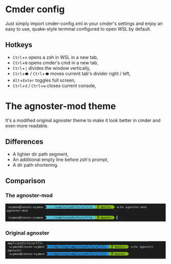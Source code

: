 # Cmder config
Just simply import cmder-config.xml in your cmder's settings and enjoy an easy to use, quake-style terminal configured to open WSL by default.
## Hotkeys
- `Ctrl`+`n` opens a zsh in WSL in a new tab,
- `Ctrl`+`N` opens cmder's cmd in a new tab,
- `Ctrl`+`|` divides the window vertically,
- `Ctrl`+`🡆` / `Ctrl`+`🡄` moves current tab's divider right / left,
- `Alt`+`Enter` toggles full screen,
- `Ctrl`+`d` / `Ctrl`+`w` closes current console,





# The agnoster-mod theme 
It's a modified original agnoster theme to make it look better in cmder and even more readable.
## Differences
- A lighter dir path segment,
- An additional empty line before zsh's prompt,
- A dir path shortening.
## Comparison
### The agnoster-mod
![agnoster-mod theme](agnoster-mod.png)
### Original agnoster
![agnoster theme](agnoster.png)
